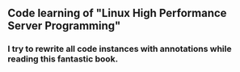 ## Code learning of "Linux High Performance Server Programming"

### I try to rewrite all code instances with annotations while reading this fantastic book.

